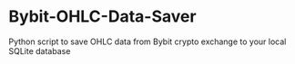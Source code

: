 # Bybit-OHLC-Data-Saver
Python script to save OHLC data from Bybit crypto exchange to your local SQLite database
